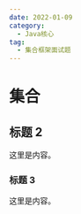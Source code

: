 ```yaml
---
date: 2022-01-09
category:
  - Java核心
tag:
  - 集合框架面试题
---
```


# 集合

## 标题 2

这里是内容。

### 标题 3

这里是内容。
